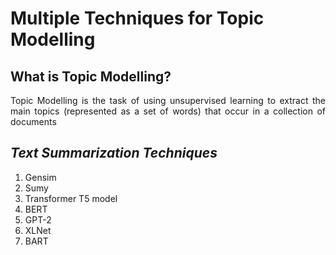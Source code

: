 # Multiple Techniques for Topic Modelling



## **What is Topic Modelling?**
<p align="justify">
Topic Modelling is the task of using unsupervised learning to extract the main topics (represented as a set of words) that occur in a collection of documents
</p>

## *Text Summarization Techniques*
   1. Gensim
   2. Sumy
   3. Transformer T5 model
   4. BERT
   5. GPT-2
   6. XLNet
   7. BART
